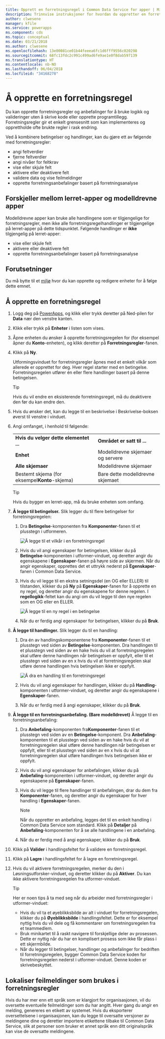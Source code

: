```yaml
---
title: Opprett en forretningsregel i Common Data Service for apper | Microsoft Docs
description: Trinnvise instruksjoner for hvordan du oppretter en forretningsregel i Common Data Service (CDS) for apper.
author: clwesene
manager: kfile
ms.service: powerapps
ms.component: cds
ms.topic: conceptual
ms.date: 03/21/2018
ms.author: clwesene
ms.openlocfilehash: 13e00081ce01b44feeea6fc1d6fff9556c020298
ms.sourcegitcommit: 68fc13fdc2c991c499ad6fe9ae1e0f8dab597139
ms.translationtype: HT
ms.contentlocale: nb-NO
ms.lasthandoff: 06/04/2018
ms.locfileid: "34168278"
---
```

# <a name="create-a-business-rule"></a>Å opprette en forretningsregel

Du kan opprette forretningsregler og anbefalinger for å bruke logikk og valideringer uten å skrive kode eller opprette programtillegg.  Forretningsregler gir et enkelt grensesnitt som kan implementeres og opprettholde ofte brukte regler i rask endring. 
  
Ved å kombinere betingelser og handlinger, kan du gjøre ett av følgende med forretningsregler:  
  
* angi feltverdier  
* fjerne feltverdier  
* angi nivåer for feltkrav  
* vise eller skjule felt  
* aktivere eller deaktivere felt  
* validere data og vise feilmeldinger  
* opprette forretningsanbefalinger basert på forretningsanalyse  
  
## <a name="differences-between-canvas-and-model-driven-apps"></a>Forskjeller mellom lerret-apper og modelldrevne apper

Modelldrevne apper kan bruke alle handlingene som er tilgjengelige for forretningsregler, men ikke alle forretningsregelhandlinger er tilgjengelige på lerret-apper på dette tidspunktet. Følgende handlinger er **ikke** tilgjengelig på lerret-apper:

* vise eller skjule felt  
* aktivere eller deaktivere felt  
* opprette forretningsanbefalinger basert på forretningsanalyse  

## <a name="prerequisites"></a>Forutsetninger
Du må bytte til et [miljø](../canvas-apps/working-with-environments.md) hvor du kan opprette og redigere enheter for å følge dette emnet.

## <a name="create-a-business-rule"></a>Å opprette en forretningsregel
  
1. Logg deg på [PowerApps](https://web.powerapps.com), og klikk eller trykk deretter på Ned-pilen for **Data** nær den venstre kanten.

2. Klikk eller trykk på **Enheter** i listen som vises.
  
3. Åpne enheten du ønsker å opprette forretningsregelen for (for eksempel åpner du **Konto**-enheten), og klikk deretter på **Forretningsregler**-fanen.  

4. Klikk på **Ny**.  
  
    Utformingsvinduet for forretningsregler åpnes med et enkelt vilkår som allerede er opprettet for deg. Hver regel starter med en betingelse. Forretningsregelen utfører én eller flere handlinger basert på denne betingelsen.  

    > [!TIP]
    > Hvis du vil endre en eksisterende forretningsregel, må du deaktivere den før du kan endre den.  
  
5. Hvis du ønsker det, kan du legge til en beskrivelse i Beskrivelse-boksen øverst til venstre i vinduet.
  
6. Angi omfanget, i henhold til følgende:  
  
    |||  
    |-|-|  
    |**Hvis du velger dette elementet ...**|**Området er satt til ...**|  
    |**Enhet**|Modelldrevne skjemaer og servere|  
    |**Alle skjemaer**|Modelldrevne skjemaer|  
    |Bestemt skjema (for eksempel**Konto**-skjema)|Bare dette modelldrevne skjemaet|  

    > [!TIP]
    > Hvis du bygger en lerret-app, må du bruke enheten som omfang.
  
7. **Å legge til betingelser.** Slik legger du til flere betingelser for forretningsregelen:  
  
    1. Dra **Betingelse**-komponenten fra **Komponenter**-fanen til et plusstegn i utformeren.  
  
        ![Å legge til et vilkår i en forretningsregel](./media/data-platform-cds-create-business-rule/add-condition-business-rule.png "Å legge til et vilkår i en forretningsregel")  
  
    2. Hvis du vil angi egenskaper for betingelsen, klikker du på **Betingelse**-komponenten i utformer-vinduet, og deretter angir du egenskapene i **Egenskaper**-fanen på høyre side av skjermen. Når du angir egenskaper, opprettes det et uttrykk nederst på **Egenskaper**-fanen i Common Data Service.  
  
    3. Hvis du vil legge til en ekstra setningsdel (en OG eller ELLER) til tilstanden, klikker du på **Ny** på **Egenskaper**-fanen for å opprette en ny regel, og deretter angir du egenskapene for denne regelen. I **regellogikk**-feltet kan du angi om du vil legge til den nye regelen som en OG eller en ELLER.  
  
        ![Å legge til en ny regel i en betingelse](./media/data-platform-cds-create-business-rule/add-new-rule-condition.png "Å legge til en ny regel i en betingelse")  
  
    4. Når du er ferdig angi egenskaper for betingelsen, klikker du på **Bruk**.  
  
8. **Å legge til handlinger.** Slik legger du til en handling:  
  
    1. Dra én av handlingskomponentene fra **Komponenter**-fanen til et plusstegn ved siden av **Betingelse**-komponenten. Dra handlingen til et plusstegn ved siden av en hake hvis du vil at forretningsregelen skal utføre denne handlingen når betingelsen er oppfylt, eller til et plusstegn ved siden av en x hvis du vil at forretningsregelen skal utføre denne handlingen hvis betingelsen ikke er oppfylt.
  
        ![Å dra en handling til en forretningsregel](./media/data-platform-cds-create-business-rule/drag-an-action-business-rule.png "Å dra en handling til en forretningsregel")  
  
    2. Hvis du vil angi egenskaper for handlingen, klikker du på **Handling**-komponenten i utformer-vinduet, og deretter angir du egenskapene i **Egenskaper**-fanen.  
  
    3. Når du er ferdig med å angi egenskaper, klikker du på **Bruk**.  
  
9. **Å legge til en forretningsanbefaling. (Bare modelldrevet)**  Å legge til en forretningsanbefaling:  
  
    1. Dra **Anbefaling**-komponenten fra**Komponenter**-fanen til et plusstegn ved siden av en **Betingelse**-komponent. Dra **Anbefaling**-komponenten til et plusstegn ved siden av en hake hvis du vil at forretningsregelen skal utføre denne handlingen når betingelsen er oppfylt, eller til et plusstegn ved siden av en x hvis du vil at forretningsregelen skal utføre handlingen hvis betingelsen ikke er oppfylt.  
  
    2. Hvis du vil angi egenskaper for anbefalingen, klikker du på **Anbefaling**-komponenten i utformer-vinduet, og deretter angir du egenskapene på **Egenskaper**-fanen.  
  
    3. Hvis du vil legge til flere handlinger til anbefalingen, drar du dem fra **Komponenter**-fanen, og deretter angir du egenskaper for hver handling i **Egenskaper**-fanen.  
  
        > [!NOTE]
        >  Når du oppretter en anbefaling, legges det til en enkelt handling i Common Data Service som standard. Klikk på **Detaljer** på **Anbefaling**-komponenten for å se alle handlingene i en anbefaling.  
  
    4. Når du er ferdig med å angi egenskaper, klikker du på **Bruk**.  
  
10. Klikk på **Valider** i handlingsfeltet for å validere en forretningsregel.  
  
11. Klikk på **Lagre** i handlingsfeltet for å lagre en forretningsregel.  
12. Hvis du vil aktivere forretningsregelen, merker du den i Løsningsutforsker-vinduet, og deretter klikker du på **Aktiver**. Du kan ikke aktivere forretningsregelen fra utformer-vinduet.  
  
    > [!TIP]
    >  Her er noen tips å ta med seg når du arbeider med forretningsregler i utformer-vinduet:  
    >   
    > - Hvis du vil ta et øyeblikksbilde av alt i vinduet for forretningsregelen, klikker du på **Øyeblikksbilde** i handlingsfeltet. Dette er for eksempel nyttig hvis du vil dele og få kommentarer om forretningsregelen fra et teammedlem.  
    > - Bruk minikartet til å raskt navigere til forskjellige deler av prosessen. Dette er nyttig når du har en komplisert prosess som ikke får plass i ett skjermbilde.  
    > - Når du legger til betingelser, handlinger og anbefalinger for bedriften til forretningsregelen, bygger Common Data Service koden for forretningsregelen nederst i utformer-vinduet. Denne koden er skrivebeskyttet.  
  
## <a name="localize-error-messages-used-in-business-rules"></a>Lokaliser feilmeldinger som brukes i forretningsregler  
 Hvis du har mer enn ett språk som er klargjort for organisasjonen, vil du oversette eventuelle feilmeldinger som du har angitt. Hver gang du angir en melding, genereres en etikett av systemet. Hvis du eksporterer oversettelsene i organisasjonen, kan du legge til oversatte versjoner av meldingene dine og deretter importere etikettene tilbake til Common Data Service, slik at personer som bruker et annet språk enn ditt originalspråk kan vise de oversatte meldingene.  
  